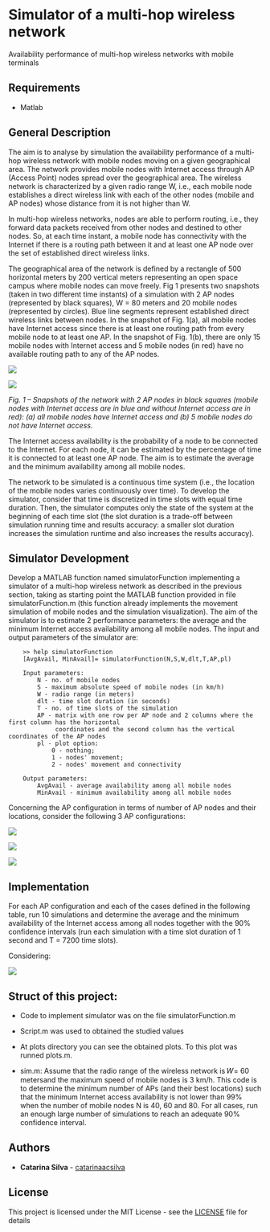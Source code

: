 # Simulator of a multi-hop wireless network

Availability performance of multi-hop wireless networks with mobile terminals


## Requirements

- Matlab

## General Description

The aim is to analyse by simulation the availability performance of a multi-hop wireless
network with mobile nodes moving on a given geographical area. The network provides
mobile nodes with Internet access through AP (Access Point) nodes spread over the
geographical area. The wireless network is characterized by a given radio range W, i.e.,
each mobile node establishes a direct wireless link with each of the other nodes (mobile
and AP nodes) whose distance from it is not higher than W.

In multi-hop wireless networks, nodes are able to perform routing, i.e., they forward
data packets received from other nodes and destined to other nodes. So, at each time
instant, a mobile node has connectivity with the Internet if there is a routing path
between it and at least one AP node over the set of established direct wireless links.

The geographical area of the network is defined by a rectangle of 500 horizontal meters
by 200 vertical meters representing an open space campus where mobile nodes can
move freely. Fig 1 presents two snapshots (taken in two different time instants) of a
simulation with 2 AP nodes (represented by black squares), W = 80 meters and 20
mobile nodes (represented by circles). Blue line segments represent established direct
wireless links between nodes. In the snapshot of Fig. 1(a), all mobile nodes have
Internet access since there is at least one routing path from every mobile node to at least
one AP. In the snapshot of Fig. 1(b), there are only 15 mobile nodes with Internet access
and 5 mobile nodes (in red) have no available routing path to any of the AP nodes.

![](images/img00.png)

![](images/img01.png)

*Fig. 1 – Snapshots of the network with 2 AP nodes in black squares (mobile nodes with
Internet access are in blue and without Internet access are in red): (a) all mobile nodes
have Internet access and (b) 5 mobile nodes do not have Internet access.*

The Internet access availability is the probability of a node to be connected to the
Internet. For each node, it can be estimated by the percentage of time it is connected to
at least one AP node. The aim is to estimate the average and the minimum availability
among all mobile nodes.

The network to be simulated is a continuous time system (i.e., the location of the mobile
nodes varies continuously over time). To develop the simulator, consider that time is
discretized in time slots with equal time duration. Then, the simulator computes only the
state of the system at the beginning of each time slot (the slot duration is a trade-off
between simulation running time and results accuracy: a smaller slot duration increases
the simulation runtime and also increases the results accuracy).

## Simulator Development

Develop a MATLAB function named simulatorFunction implementing a simulator
of a multi-hop wireless network as described in the previous section, taking as starting
point the MATLAB function provided in file simulatorFunction.m (this function
already implements the movement simulation of mobile nodes and the simulation
visualization). The aim of the simulator is to estimate 2 performance parameters: the
average and the minimum Internet access availability among all mobile nodes.
The input and output parameters of the simulator are:

```
    >> help simulatorFunction
    [AvgAvail, MinAvail]= simulatorFunction(N,S,W,dlt,T,AP,pl)
    
    Input parameters:
        N - no. of mobile nodes
        S - maximum absolute speed of mobile nodes (in km/h)
        W - radio range (in meters)
        dlt - time slot duration (in seconds)
        T - no. of time slots of the simulation
        AP - matrix with one row per AP node and 2 columns where the first column has the horizontal 
             coordinates and the second column has the vertical coordinates of the AP nodes
        pl - plot option: 
            0 - nothing;
            1 - nodes' movement;
            2 - nodes' movement and connectivity
    
    Output parameters:
        AvgAvail - average availability among all mobile nodes
        MinAvail - minimum availability among all mobile nodes
```
Concerning the AP configuration in terms of number of AP nodes and their locations, consider the following 3 AP configurations:

![](images/img02.png)

![](images/img03.png)

![](images/img04.png)

## Implementation

For each AP configuration and each of the cases defined in the following table, run 10 simulations and determine the average and the minimum availability of the
Internet access among all nodes together with the 90% confidence intervals (run each simulation with a time slot duration of 1 second and T = 7200 time slots).

Considering:

![](images/img05.png)

## Struct of this project:

- Code to implement simulator was on the file simulatorFunction.m

- Script.m was used to obtained the studied values

- At plots directory you can see the obtained plots. To this plot was runned plots.m.

- sim.m: Assume that  the radio  range  of  the  wireless  network  is 𝑊=  60  metersand  the maximum  speed  of  mobile  nodes  is  3  km/h. This code is to determine the minimum number  of APs  (and their  best locations)  such  that  the minimum  Internet  access  availability is not lower than 99% when the number of mobile nodes N is 40, 60 and 80. For all cases,  run an  enough  large  number  of  simulations  to  reach  an  adequate  90% confidence interval.


## Authors

* **Catarina Silva** - [catarinaacsilva](https://github.com/catarinaacsilva)

## License

This project is licensed under the MIT License - see the [LICENSE](LICENSE) file for details